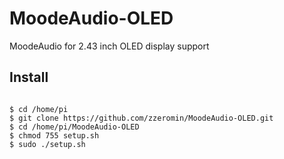 # MoodeAudio-OLED
MoodeAudio for 2.43 inch OLED display support

## Install
<pre><code>
$ cd /home/pi
$ git clone https://github.com/zzeromin/MoodeAudio-OLED.git
$ cd /home/pi/MoodeAudio-OLED
$ chmod 755 setup.sh
$ sudo ./setup.sh
</code></pre>
